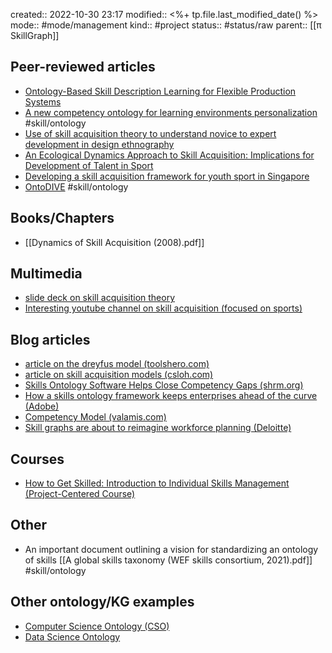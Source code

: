 created:: 2022-10-30 23:17
modified:: <%+ tp.file.last_modified_date() %>
mode:: #mode/management
kind:: #project 
status:: #status/raw
parent:: [[π SkillGraph]]

## Peer-reviewed articles
* [Ontology-Based Skill Description Learning for Flexible Production Systems](https://arxiv.org/pdf/2111.13142.pdf)
* [A new competency ontology for learning environments personalization](https://slejournal.springeropen.com/track/pdf/10.1186/s40561-021-00160-z.pdf) #skill/ontology
* [Use of skill acquisition theory to understand novice to expert development in design ethnography](https://www.semanticscholar.org/paper/Use-of-skill-acquisition-theory-to-understand-to-in-Mohedas-Daly/f09cf282540ee7f044f2323fbb0b03a4206beba3)
* [An Ecological Dynamics Approach to Skill Acquisition: Implications for Development of Talent in Sport](http://spertlab.fmh.ulisboa.pt/images/files/DavidsEtAl2013.pdf)
* [Developing a skill acquisition framework for youth sport in Singapore](https://www.sciencedirect.com/science/article/pii/S2667239122000077)
* [OntoDIVE](https://www.scitepress.org/Papers/2020/94165/94165.pdf) #skill/ontology


## Books/Chapters
* [[Dynamics of Skill Acquisition (2008).pdf]]

## Multimedia
* [slide deck on skill acquisition theory](https://prezi.com/p/oltk2fpqu1av/skill-acquisition-theory/)
* [Interesting youtube channel on skill acquisition (focused on sports)](https://www.youtube.com/c/RobGrayASU/playlists)

## Blog articles
* [article on the dreyfus model (toolshero.com)](https://www.toolshero.com/human-resources/dreyfus-model-of-skill-acquisition/)
* [article on skill acquisition models (csloh.com)](https://www.csloh.com/research/expertise-skill-acquisition/skill-acquisition-models/)
* [Skills Ontology Software Helps Close Competency Gaps (shrm.org)](https://www.shrm.org/resourcesandtools/hr-topics/technology/pages/automation-aids-closing-key-skills-gaps.aspx)
* [How a skills ontology framework keeps enterprises ahead of the curve (Adobe)](https://elearning.adobe.com/2020/04/skills-ontology/)
* [Competency Model (valamis.com)](https://www.valamis.com/hub/competency-model)
* [Skill graphs are about to reimagine workforce planning (Deloitte)](https://www2.deloitte.com/us/en/blog/human-capital-blog/2021/predictions-skillsgraph.html)

## Courses
* [How to Get Skilled: Introduction to Individual Skills Management (Project-Centered Course)](https://www.coursera.org/learn/skills-management#syllabus)

## Other
* An important document outlining a vision for standardizing an ontology of skills [[A global skills taxonomy (WEF skills consortium, 2021).pdf]] #skill/ontology

## Other ontology/KG examples
* [Computer Science Ontology (CSO)](https://cso.kmi.open.ac.uk/topics/computer_science)
* [Data Science Ontology](https://github.com/IBM/datascienceontology)



